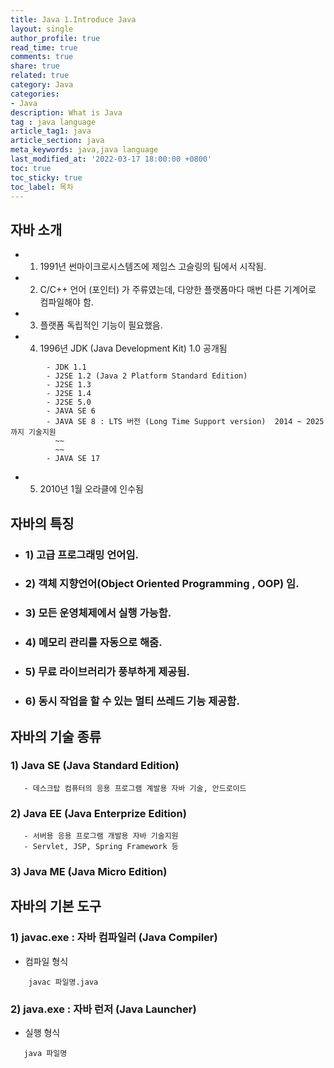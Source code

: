 ```yaml
---
title: Java 1.Introduce Java
layout: single
author_profile: true
read_time: true
comments: true
share: true
related: true
category: Java
categories: 
- Java
description: What is Java
tag : java language
article_tag1: java
article_section: java
meta_keywords: java,java language
last_modified_at: '2022-03-17 18:00:00 +0800'
toc: true
toc_sticky: true
toc_label: 목차
---
```


## 자바 소개
* 1) 1991년 썬마이크로시스템즈에 제임스 고슬링의 팀에서 시작됨.
* 2) C/C++ 언어 (포인터) 가 주류였는데, 다양한 플랫폼마다 매번 다른 기계어로 컴파일해야 함. 
* 3) 플랫폼 독립적인 기능이 필요했음.
* 4) 1996년 JDK (Java Development Kit) 1.0 공개됨

```
        - JDK 1.1 
        - J2SE 1.2 (Java 2 Platform Standard Edition)
        - J2SE 1.3
        - J2SE 1.4
        - J2SE 5.0
        - JAVA SE 6
        - JAVA SE 8 : LTS 버전 (Long Time Support version)  2014 ~ 2025 까지 기술지원
          ~~
          ~~
        - JAVA SE 17
```

* 5) 2010년 1월 오라클에 인수됨

## 자바의 특징

* ### 1) 고급 프로그래밍 언어임.
* ### 2) 객체 지향언어(Object Oriented Programming , OOP) 임.
* ### 3) 모든 운영체제에서 실행 가능함.
* ### 4) 메모리 관리를 자동으로 해줌.
* ### 5) 무료 라이브러리가 풍부하게 제공됨.
* ###  6) 동시 작업을 할 수 있는 멀티 쓰레드 기능 제공함.

## 자바의 기술 종류
### 1) Java SE (Java Standard Edition)

```
   - 데스크탑 컴퓨터의 응용 프로그램 계발용 자바 기술, 안드로이드
```
### 2) Java EE (Java Enterprize Edition)

```
   - 서버용 응용 프로그램 개발용 자바 기술지원
   - Servlet, JSP, Spring Framework 등
```

### 3) Java ME (Java Micro Edition)

## 자바의 기본 도구

### 1) javac.exe : 자바 컴파일러 (Java Compiler)
* 컴파일 형식

```
    javac 파일명.java
```

### 2) java.exe : 자바 런저 (Java Launcher)
* 실행 형식

```
   java 파일명
```
            